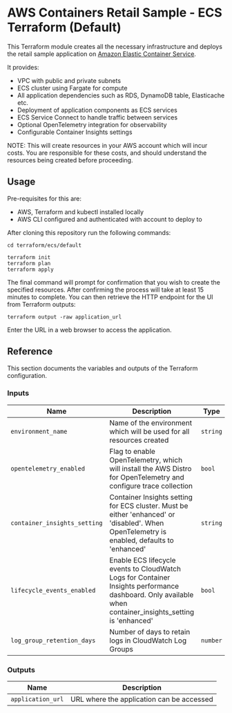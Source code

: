 # AWS Containers Retail Sample - ECS Terraform (Default)

This Terraform module creates all the necessary infrastructure and deploys the retail sample application on [Amazon Elastic Container Service](https://aws.amazon.com/ecs/).

It provides:

- VPC with public and private subnets
- ECS cluster using Fargate for compute
- All application dependencies such as RDS, DynamoDB table, Elasticache etc.
- Deployment of application components as ECS services
- ECS Service Connect to handle traffic between services
- Optional OpenTelemetry integration for observability
- Configurable Container Insights settings

NOTE: This will create resources in your AWS account which will incur costs. You are responsible for these costs, and should understand the resources being created before proceeding.

## Usage

Pre-requisites for this are:

- AWS, Terraform and kubectl installed locally
- AWS CLI configured and authenticated with account to deploy to

After cloning this repository run the following commands:

```shell
cd terraform/ecs/default

terraform init
terraform plan
terraform apply
```

The final command will prompt for confirmation that you wish to create the specified resources. After confirming the process will take at least 15 minutes to complete. You can then retrieve the HTTP endpoint for the UI from Terraform outputs:

```shell
terraform output -raw application_url
```

Enter the URL in a web browser to access the application.

## Reference

This section documents the variables and outputs of the Terraform configuration.

### Inputs

| Name                         | Description                                                                                                                                               | Type     | Default            | Required |
| ---------------------------- | --------------------------------------------------------------------------------------------------------------------------------------------------------- | -------- | ------------------ | :------: |
| `environment_name`           | Name of the environment which will be used for all resources created                                                                                      | `string` | `retail-store-ecs` |   yes    |
| `opentelemetry_enabled`      | Flag to enable OpenTelemetry, which will install the AWS Distro for OpenTelemetry and configure trace collection                                          | `bool`   | `false`            |    no    |
| `container_insights_setting` | Container Insights setting for ECS cluster. Must be either 'enhanced' or 'disabled'. When OpenTelemetry is enabled, defaults to 'enhanced'                | `string` | `disabled`         |    no    |
| `lifecycle_events_enabled`   | Enable ECS lifecycle events to CloudWatch Logs for Container Insights performance dashboard. Only available when container_insights_setting is 'enhanced' | `bool`   | `false`            |    no    |
| `log_group_retention_days`   | Number of days to retain logs in CloudWatch Log Groups                                                                                                    | `number` | `30`               |    no    |

### Outputs

| Name              | Description                               |
| ----------------- | ----------------------------------------- |
| `application_url` | URL where the application can be accessed |
